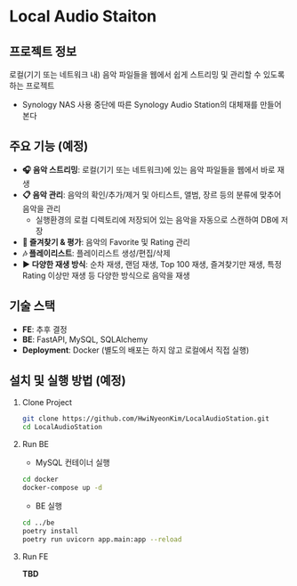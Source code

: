 # Local Audio Staiton

## 프로젝트 정보

로컬(기기 또는 네트워크 내) 음악 파일들을 웹에서 쉽게 스트리밍 및 관리할 수 있도록 하는 프로젝트

- Synology NAS 사용 중단에 따른 Synology Audio Station의 대체재를 만들어 본다

## 주요 기능 (예정)

- **🎧 음악 스트리밍**: 로컬(기기 또는 네트워크)에 있는 음악 파일들을 웹에서 바로 재생
- **📋 음악 관리**: 음악의 확인/추가/제거 및 아티스트, 앨범, 장르 등의 분류에 맞추어 음악을 관리
  - 실행환경의 로컬 디렉토리에 저장되어 있는 음악을 자동으로 스캔하여 DB에 저장
- **🥰 즐겨찾기 & 평가**: 음악의 Favorite 및 Rating 관리
- **🎶 플레이리스트**: 플레이리스트 생성/편집/삭제
- **▶️ 다양한 재생 방식**: 순차 재생, 랜덤 재생, Top 100 재생, 즐겨찾기만 재생, 특정 Rating 이상만 재생 등 다양한 방식으로 음악을 재생

## 기술 스택

- **FE**: 추후 결정
- **BE**: FastAPI, MySQL, SQLAlchemy
- **Deployment**: Docker (별도의 배포는 하지 않고 로컬에서 직접 실행)

## 설치 및 실행 방법 (예정)

1. Clone Project

    ```bash
    git clone https://github.com/HwiNyeonKim/LocalAudioStation.git
    cd LocalAudioStation
    ```

2. Run BE

    - MySQL 컨테이너 실행

    ```bash
    cd docker
    docker-compose up -d
    ```

    - BE 실행

    ```bash
    cd ../be
    poetry install
    poetry run uvicorn app.main:app --reload
    ```

3. Run FE

    **TBD**
